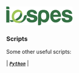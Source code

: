 [iespes]: https://www.iespes.com.br "Instituto Esperança de Ensino Superior"

[<img height="50px" src="https://raw.githubusercontent.com/dreisss/iespes-extra/main/design/logos/logo.svg" />][iespes]

### Scripts

Some other useful scripts:

| [**_`Python`_**](./python/) |
